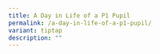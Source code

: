 ```yaml
---
title: A Day in Life of a P1 Pupil
permalink: /a-day-in-life-of-a-p1-pupil/
variant: tiptap
description: ""
---
```

